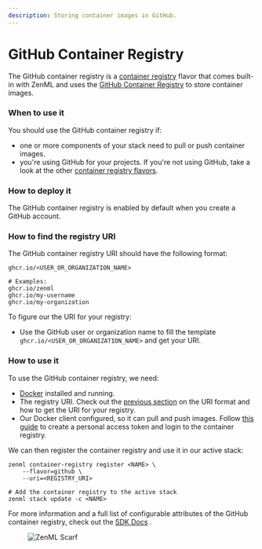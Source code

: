 ```yaml
---
description: Storing container images in GitHub.
---
```


# GitHub Container Registry

The GitHub container registry is a [container registry](./) flavor that comes built-in with ZenML and uses the [GitHub Container Registry](https://docs.github.com/en/packages/working-with-a-github-packages-registry/working-with-the-container-registry) to store container images.

### When to use it

You should use the GitHub container registry if:

* one or more components of your stack need to pull or push container images.
* you're using GitHub for your projects. If you're not using GitHub, take a look at the other [container registry flavors](./#container-registry-flavors).

### How to deploy it

The GitHub container registry is enabled by default when you create a GitHub account.

### How to find the registry URI

The GitHub container registry URI should have the following format:

```shell
ghcr.io/<USER_OR_ORGANIZATION_NAME>

# Examples:
ghcr.io/zenml
ghcr.io/my-username
ghcr.io/my-organization
```

To figure our the URI for your registry:

* Use the GitHub user or organization name to fill the template `ghcr.io/<USER_OR_ORGANIZATION_NAME>` and get your URI.

### How to use it

To use the GitHub container registry, we need:

* [Docker](https://www.docker.com) installed and running.
* The registry URI. Check out the [previous section](github.md#how-to-find-the-registry-uri) on the URI format and how to get the URI for your registry.
* Our Docker client configured, so it can pull and push images. Follow [this guide](https://docs.github.com/en/packages/working-with-a-github-packages-registry/working-with-the-container-registry#authenticating-to-the-container-registry) to create a personal access token and login to the container registry.

We can then register the container registry and use it in our active stack:

```shell
zenml container-registry register <NAME> \
    --flavor=github \
    --uri=<REGISTRY_URI>

# Add the container registry to the active stack
zenml stack update -c <NAME>
```

For more information and a full list of configurable attributes of the GitHub container registry, check out the [SDK Docs](https://sdkdocs.zenml.io/latest/core\_code\_docs/core-container\_registries/#zenml.container\_registries.github\_container\_registry.GitHubContainerRegistry) .

<figure><img src="https://static.scarf.sh/a.png?x-pxid=f0b4f458-0a54-4fcd-aa95-d5ee424815bc" alt="ZenML Scarf"><figcaption></figcaption></figure>
